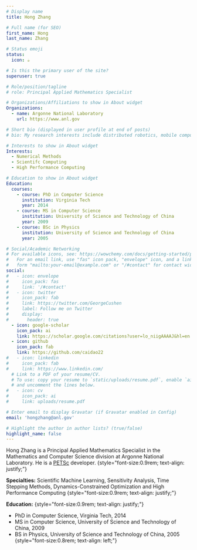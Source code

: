 ```yaml
---
# Display name
title: Hong Zhang

# Full name (for SEO)
first_name: Hong
last_name: Zhang

# Status emoji
status:
  icon: ☕️

# Is this the primary user of the site?
superuser: true

# Role/position/tagline
# role: Principal Applied Mathematics Specialist

# Organizations/Affiliations to show in About widget
Organizations:
  - name: Argonne National Laboratory
    url: https://www.anl.gov

# Short bio (displayed in user profile at end of posts)
# bio: My research interests include distributed robotics, mobile computing and programmable matter.

# Interests to show in About widget
Interests:
  - Numerical Methods
  - Scientifc Computing
  - High Performance Computing

# Education to show in About widget
Education:
  courses:
    - course: PhD in Computer Science
      institution: Virginia Tech
      year: 2014
    - course: MS in Computer Science
      institution: University of Science and Technology of China
      year: 2009
    - course: BSc in Physics
      institution: University of Science and Technology of China
      year: 2005

# Social/Academic Networking
# For available icons, see: https://wowchemy.com/docs/getting-started/page-builder/#icons
#   For an email link, use "fas" icon pack, "envelope" icon, and a link in the
#   form "mailto:your-email@example.com" or "/#contact" for contact widget.
social:
#   - icon: envelope
#     icon_pack: fas
#     link: '/#contact'
#   - icon: twitter
#     icon_pack: fab
#     link: https://twitter.com/GeorgeCushen
#     label: Follow me on Twitter
#     display:
#       header: true
  - icon: google-scholar
    icon_pack: ai
    link: https://scholar.google.com/citations?user=lo_niigAAAAJ&hl=en
  - icon: github
    icon_pack: fab
    link: https://github.com/caidao22
#   - icon: linkedin
#     icon_pack: fab
#     link: https://www.linkedin.com/
  # Link to a PDF of your resume/CV.
  # To use: copy your resume to `static/uploads/resume.pdf`, enable `ai` icons in `params.yaml`,
  # and uncomment the lines below.
#   - icon: cv
#     icon_pack: ai
#     link: uploads/resume.pdf

# Enter email to display Gravatar (if Gravatar enabled in Config)
email: 'hongzhang@anl.gov'

# Highlight the author in author lists? (true/false)
highlight_name: false
---
```


Hong Zhang is a Principal Applied Mathematics Specialist in the Mathematics and Computer Science division at Argonne National Laboratory. He is a [PETSc](https://petsc.org/release/overview/ "PETSc website") developer.
{style="font-size:0.9rem; text-align: justify;"}

**Specialties:** Scientific Machine Learning, Sensitivity Analysis, Time Stepping Methods, Dynamics-Constrained Optimization and High Performance Computing
{style="font-size:0.9rem; text-align: justify;"}

**Education:**
{style="font-size:0.9rem; text-align: justify;"}
   - PhD in Computer Science, Virginia Tech, 2014
   - MS in Computer Science, University of Science and Technology of China, 2009
   - BS in Physics, University of Science and Technology of China, 2005
{style="font-size:0.8rem; text-align: left;"}

